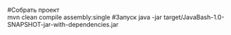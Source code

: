 #Собрать проект  
mvn clean compile assembly:single 
#Запуск 
java -jar target/JavaBash-1.0-SNAPSHOT-jar-with-dependencies.jar 
